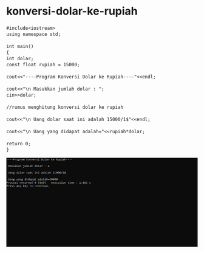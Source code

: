 # konversi-dolar-ke-rupiah

    #include<iostream>
    using namespace std;

    int main()
    {
    int dolar;
    const float rupiah = 15000;

    cout<<"----Program Konversi Dolar ke Rupiah----"<<endl;

    cout<<"\n Masukkan jumlah dolar : ";
    cin>>dolar;

    //rumus menghitung konversi dolar ke rupiah

    cout<<"\n Uang dolar saat ini adalah 15000/1$"<<endl;

    cout<<"\n Uang yang didapat adalah="<<rupiah*dolar;

    return 0;
    }
    
    
![img](https://raw.githubusercontent.com/VIKTORKEVIN/konversi-dolar-ke-rupiah/master/konversi%20dolar%20ke%20rupiah.png)
